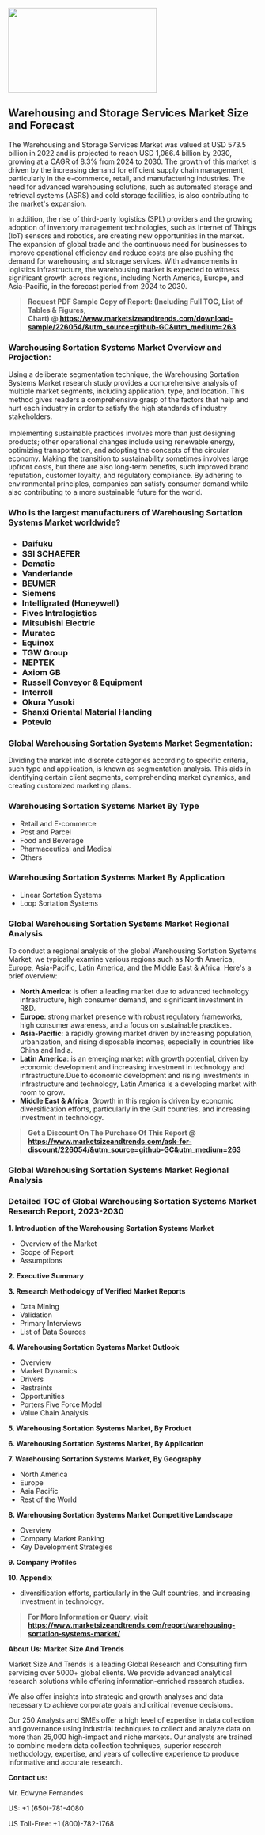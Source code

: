 <p><img class="alignnone size-medium wp-image-20088" src="https://ffe5etoiles.com/wp-content/uploads/2024/12/MST1-300x171.png" alt="" width="300" height="171" /></p><h2>Warehousing and Storage Services Market Size and Forecast</h2><p>The Warehousing and Storage Services Market was valued at USD 573.5 billion in 2022 and is projected to reach USD 1,066.4 billion by 2030, growing at a CAGR of 8.3% from 2024 to 2030. The growth of this market is driven by the increasing demand for efficient supply chain management, particularly in the e-commerce, retail, and manufacturing industries. The need for advanced warehousing solutions, such as automated storage and retrieval systems (ASRS) and cold storage facilities, is also contributing to the market's expansion.</p><p>In addition, the rise of third-party logistics (3PL) providers and the growing adoption of inventory management technologies, such as Internet of Things (IoT) sensors and robotics, are creating new opportunities in the market. The expansion of global trade and the continuous need for businesses to improve operational efficiency and reduce costs are also pushing the demand for warehousing and storage services. With advancements in logistics infrastructure, the warehousing market is expected to witness significant growth across regions, including North America, Europe, and Asia-Pacific, in the forecast period from 2024 to 2030.</p></p><blockquote id="" class=""><strong>Request PDF Sample Copy of Report: (Including Full TOC, List of Tables &amp; Figures, Chart)&nbsp;@&nbsp;<strong><a href="https://www.marketsizeandtrends.com/download-sample/226054/&utm_source=github-GC&utm_medium=263" target="_blank">https://www.marketsizeandtrends.com/download-sample/226054/&utm_source=github-GC&utm_medium=263</a></strong></strong></blockquote><h3 id="" class="">Warehousing Sortation Systems Market&nbsp;Overview and Projection:</h3><p id="" class="">Using a deliberate segmentation technique, the Warehousing Sortation Systems Market research study provides a comprehensive analysis of multiple market segments, including application, type, and location. This method gives readers a comprehensive grasp of the factors that help and hurt each industry in order to satisfy the high standards of industry stakeholders. <br /> <br />Implementing sustainable practices involves more than just designing products; other operational changes include using renewable energy, optimizing transportation, and adopting the concepts of the circular economy. Making the transition to sustainability sometimes involves large upfront costs, but there are also long-term benefits, such improved brand reputation, customer loyalty, and regulatory compliance. By adhering to environmental principles, companies can satisfy consumer demand while also contributing to a more sustainable future for the world.</p><h3 id="" class="">Who is the largest manufacturers of&nbsp;Warehousing Sortation Systems Market worldwide?</h3><h3 class=""><p><ul><li>Daifuku </li><li> SSI SCHAEFER </li><li> Dematic </li><li> Vanderlande </li><li> BEUMER </li><li> Siemens </li><li> Intelligrated (Honeywell) </li><li> Fives Intralogistics </li><li> Mitsubishi Electric </li><li> Muratec </li><li> Equinox </li><li> TGW Group </li><li> NEPTEK </li><li> Axiom GB </li><li> Russell Conveyor & Equipment </li><li> Interroll </li><li> Okura Yusoki </li><li> Shanxi Oriental Material Handing </li><li> Potevio</li></ul></p></h3><h3 id="" class="">Global&nbsp;Warehousing Sortation Systems Market Segmentation:</h3><p id="" class="">Dividing the market into discrete categories according to specific criteria, such type and application, is known as segmentation analysis. This aids in identifying certain client segments, comprehending market dynamics, and creating customized marketing plans.</p><h3 id="" class="">Warehousing Sortation Systems Market&nbsp;By Type</h3><p><p><ul><li>Retail and E-commerce</li><li> Post and Parcel</li><li> Food and Beverage</li><li> Pharmaceutical and Medical</li><li> Others</p></li></ul></p></p><h3 id="" class="">Warehousing Sortation Systems Market&nbsp;By Application</h3><p class=""><p><ul><li>Linear Sortation Systems</li><li> Loop Sortation Systems</li></ul></p></p><h3 id="" class="">Global Warehousing Sortation Systems Market Regional Analysis</h3><p id="" class="">To conduct a regional analysis of the global Warehousing Sortation Systems Market, we typically examine various regions such as North America, Europe, Asia-Pacific, Latin America, and the Middle East &amp; Africa. Here's a brief overview:</p><ul><li><strong>North America</strong>: is often a leading market due to advanced technology infrastructure, high consumer demand, and significant investment in R&amp;D.</li><li><strong>Europe</strong>: strong market presence with robust regulatory frameworks, high consumer awareness, and a focus on sustainable practices.</li><li><strong>Asia-Pacific</strong>: a rapidly growing market driven by increasing population, urbanization, and rising disposable incomes, especially in countries like China and India.</li><li><strong>Latin America</strong>: is an emerging market with growth potential, driven by economic development and increasing investment in technology and infrastructure.Due to economic development and rising investments in infrastructure and technology, Latin America is a developing market with room to grow.</li><li><strong>Middle East &amp; Africa</strong>: Growth in this region is driven by economic diversification efforts, particularly in the Gulf countries, and increasing investment in technology.</li></ul><blockquote id="" class=""><strong>Get a Discount On The Purchase Of This Report @ <strong><a href="https://www.marketsizeandtrends.com/ask-for-discount/226054/&utm_source=github-GC&utm_medium=263" target="_blank">https://www.marketsizeandtrends.com/ask-for-discount/226054/&utm_source=github-GC&utm_medium=263</a></strong></strong></blockquote><h3 id="" class="">Global Warehousing Sortation Systems Market Regional Analysis</h3><h3 id="" class="">Detailed TOC of Global Warehousing Sortation Systems Market Research Report, 2023-2030</h3><p id="" class=""><strong>1. Introduction of the Warehousing Sortation Systems Market</strong></p><ul><li>Overview of the Market</li><li>Scope of Report</li><li>Assumptions</li></ul><p id="" class=""><strong>2. Executive Summary</strong></p><p id="" class=""><strong>3. Research Methodology of Verified Market Reports</strong></p><ul><li>Data Mining</li><li>Validation</li><li>Primary Interviews</li><li>List of Data Sources</li></ul><p id="" class=""><strong>4. Warehousing Sortation Systems Market Outlook</strong></p><ul><li>Overview</li><li>Market Dynamics</li><li>Drivers</li><li>Restraints</li><li>Opportunities</li><li>Porters Five Force Model</li><li>Value Chain Analysis</li></ul><p id="" class=""><strong>5. Warehousing Sortation Systems Market, By Product</strong></p><p id="" class=""><strong>6. Warehousing Sortation Systems Market, By Application</strong></p><p id="" class=""><strong>7. Warehousing Sortation Systems Market, By Geography</strong></p><ul><li>North America</li><li>Europe</li><li>Asia Pacific</li><li>Rest of the World</li></ul><p id="" class=""><strong>8. Warehousing Sortation Systems Market Competitive Landscape</strong></p><ul><li>Overview</li><li>Company Market Ranking</li><li>Key Development Strategies</li></ul><p id="" class=""><strong>9. Company Profiles</strong></p><p id="" class=""><strong>10. Appendix</strong></p><ul><li>diversification efforts, particularly in the Gulf countries, and increasing investment in technology.</li></ul><blockquote id="" class=""><strong>For More Information or Query, visit <strong><strong><a href="https://www.marketsizeandtrends.com/report/warehousing-sortation-systems-market/" target="_blank">https://www.marketsizeandtrends.com/report/warehousing-sortation-systems-market/</a></strong></strong></strong></blockquote><p id="" class=""><strong>About Us: Market Size And Trends</strong></p><p id="" class="">Market Size And Trends is a leading Global Research and Consulting firm servicing over 5000+ global clients. We provide advanced analytical research solutions while offering information-enriched research studies.</p><p id="" class="">We also offer insights into strategic and growth analyses and data necessary to achieve corporate goals and critical revenue decisions.</p><p id="" class="">Our 250 Analysts and SMEs offer a high level of expertise in data collection and governance using industrial techniques to collect and analyze data on more than 25,000 high-impact and niche markets. Our analysts are trained to combine modern data collection techniques, superior research methodology, expertise, and years of collective experience to produce informative and accurate research.</p><p id="" class=""><strong>Contact us:</strong></p><p id="" class="">Mr. Edwyne Fernandes</p><p id="" class="">US: +1 (650)-781-4080</p><p id="" class="">US Toll-Free: +1 (800)-782-1768</p>
